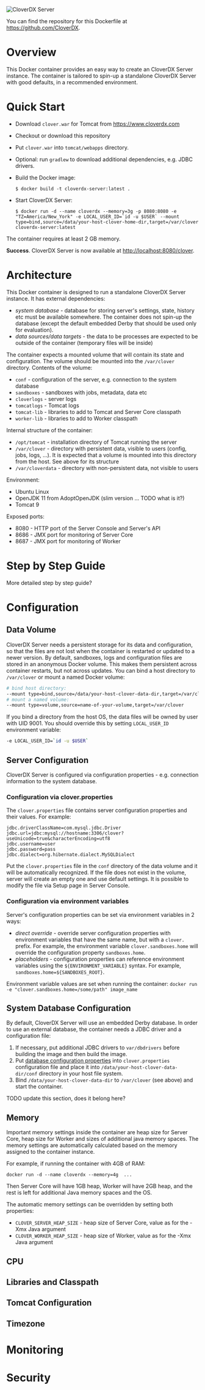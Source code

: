 ![CloverDX Server](https://www.cloverdx.com/hubfs/amidala-images/branding/cloverdx-logo.svg)
 
You can find the repository for this Dockerfile at <https://github.com/CloverDX>.

# Overview

This Docker container provides an easy way to create an CloverDX Server instance. The container is tailored to spin-up a 
standalone CloverDX Server with good defaults, in a recommended environment. 
 
# Quick Start
 
* Download `clover.war` for Tomcat from <https://www.cloverdx.com>
* Checkout or download this repository
* Put `clover.war` into `tomcat/webapps` directory.
* Optional: run `gradlew` to download additional dependencies, e.g. JDBC drivers.
* Build the Docker image:

    ```
    $ docker build -t cloverdx-server:latest .
    ```

* Start CloverDX Server:

    ```
    $ docker run -d --name cloverdx --memory=3g -p 8080:8080 -e "TZ=America/New_York" -e LOCAL_USER_ID=`id -u $USER` --mount type=bind,source=/data/your-host-clover-home-dir,target=/var/clover cloverdx-server:latest
    ```  
The container requires at least 2 GB memory.

**Success**. CloverDX Server is now available at <http://localhost:8080/clover>.

# Architecture

This Docker container is designed to run a standalone CloverDX Server instance. It has external dependencies:

* *system database* - database for storing server's settings, state, history etc must be available somewhere. The container does not spin-up the database (except the default embedded Derby that should be used only for evaluation).
* *data sources/data targets* - the data to be processes are expected to be outside of the container (temporary
files will be inside)

The container expects a mounted volume that will contain its state and configuration. The volume should be mounted into the ``/var/clover`` directory. Contents of the volume:

* ``conf`` - configuration of the server, e.g. connection to the system database
* ``sandboxes`` - sandboxes with jobs, metadata, data etc
* ``cloverlogs`` - server logs
* ``tomcatlogs`` - Tomcat logs
* ``tomcat-lib`` - libraries to add to Tomcat and Server Core classpath
* ``worker-lib`` - libraries to add to Worker classpath

Internal structure of the container:

* ``/opt/tomcat`` - installation directory of Tomcat running the server
* ``/var/clover`` - directory with persistent data, visible to users (config, jobs, logs, ...). It is expected that a volume is mounted into this directory from the host. See above for its structure
* ``/var/cloverdata`` - directory with non-persistent data, not visible to users

Environment:

* Ubuntu Linux
* OpenJDK 11 from AdoptOpenJDK (slim version ... TODO what is it?)
* Tomcat 9

Exposed ports:

* 8080 - HTTP port of the Server Console and Server's API
* 8686 - JMX port for monitoring of Server Core
* 8687 - JMX port for monitoring of Worker

# Step by Step Guide

More detailed step by step guide?

# Configuration

## Data Volume

CloverDX Server needs a persistent storage for its data and configuration, so that the files are not lost when the container is restarted or updated to a newer version. By default, sandboxes, logs and configuration files are stored in an anonymous Docker volume. This makes them persistent across container restarts, but not across updates. You can bind a host directory to `/var/clover` or mount a named Docker volume:

```bash
# bind host directory: 
--mount type=bind,source=/data/your-host-clover-data-dir,target=/var/clover
# mount a named volume:
--mount type=volume,source=name-of-your-volume,target=/var/clover
```

If you bind a directory from the host OS, the data files will be owned by user with UID 9001. You should override this by setting `LOCAL_USER_ID` environment variable:

```bash
-e LOCAL_USER_ID=`id -u $USER`
```

## Server Configuration

CloverDX Server is configured via configuration properties - e.g. connection information to the system database.

### Configuration via clover.properties

The ``clover.properties`` file contains server configuration properties and their values. For example:

```properties
jdbc.driverClassName=com.mysql.jdbc.Driver
jdbc.url=jdbc:mysql://hostname:3306/clover?useUnicode=true&characterEncoding=utf8
jdbc.username=user
jdbc.password=pass
jdbc.dialect=org.hibernate.dialect.MySQLDialect
```

Put the ``clover.properties`` file in the ``conf`` directory of the data volume and it will be automatically recognized. If the file does not exist in the volume, server will create an empty
one and use default settings. It is possible to modify the file via Setup page in Server Console.

### Configuration via environment variables

Server's configuration properties can be set via environment variables in 2 ways:

* *direct override* - override server configuration properties with environment variables that have the same name, but with a ``clover.`` prefix. For example, the environment variable ``clover.sandboxes.home`` will override the configuration property ``sandboxes.home``.
* *placeholders* - configuration properties can reference environment variables using the ``${ENVIRONMENT_VARIABLE}`` syntax. For example, ``sandboxes.home=${SANDBOXES_ROOT}``.

Environment variable values are set when running the container:
``docker run -e "clover.sandboxes.home=/some/path" image_name``


## System Database Configuration

By default, CloverDX Server will use an embedded Derby database. In order to use an external database, the container needs a JDBC driver and a configuration file:

1. If necessary, put additional JDBC drivers to `var/dbdrivers` before building the image and then build the image.
2. Put [database configuration properties](https://doc.cloverdx.com/latest/server/examples-db-connection-configuration.html) into `clover.properties` configuration file and place it into `/data/your-host-clover-data-dir/conf` directory in your host file system.
3. Bind `/data/your-host-clover-data-dir` to `/var/clover` (see above) and start the container.

TODO update this section, does it belong here?

## Memory

Important memory settings inside the container are heap size for Server Core, heap size for Worker and sizes of additional java memory spaces. The memory settings are automatically calculated based on the memory assigned to the container instance. 

For example, if running the container with 4GB of RAM:

``docker run -d --name cloverdx --memory=4g  ... ``

Then Server Core will have 1GB heap, Worker will have 2GB heap, and the rest is left for additional Java memory spaces and the OS.

The automatic memory settings can be overridden by setting both properties:

* ``CLOVER_SERVER_HEAP_SIZE`` - heap size of Server Core, value as for the -Xmx Java argument
* ``CLOVER_WORKER_HEAP_SIZE``  - heap size of Worker, value as for the -Xmx Java argument

## CPU


## Libraries and Classpath

## Tomcat Configuration

## Timezone

# Monitoring

# Security
